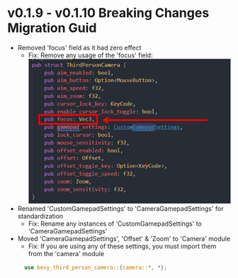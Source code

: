 # v0.1.9 - v0.1.10 Breaking Changes Migration Guid

- Removed 'focus' field as it had zero effect
  - Fix: Remove any usage of the 'focus' field: 
    ![alt text](imgs/0.1.10-1.png)
- Renamed 'CustomGamepadSettings' to 'CameraGamepadSettings' for standardization
  - Fix: Rename any instances of 'CustomGamepadSettings' to 'CameraGamepadSettings'
- Moved 'CameraGamepadSettings', 'Offset' & 'Zoom' to 'Camera' module
  - Fix: If you are using any of these settings, you must import them from the 'camera' module
  ```rust 
    use bevy_third_person_camera::{camera::*, *};
  ```

